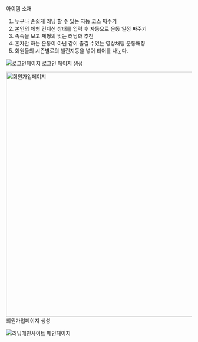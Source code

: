아이템 소재
1. 누구나 손쉽게 러닝 할 수 있는 자동 코스 짜주기
2. 본인의 체형 컨디션 상태를 입력 후 자동으로 운동 일정 짜주기
3. 족족을 보고 체형의 맞는 러닝화 추천
4. 혼자만 하는 운동이 아닌 같이 즐길 수있는 영상채팅 운동매칭
5. 회원들의 시즌별로의 첼린지등을 넣어 티어를 나눈다.

![로그인페이지](https://github.com/user-attachments/assets/0323c450-a209-49b4-92fb-989c40a8325a)
로그인 페이지 생성 </span>

<img width="902" height="663" alt="회원가입페이지" src="https://github.com/user-attachments/assets/14b5438d-d36d-4ff8-af29-0ee4503f06ba" />
회원가입페이지 생성

![러닝메인사이트](https://github.com/user-attachments/assets/61867ca7-fc41-4621-9643-192168d8aa46)
메인페이지
